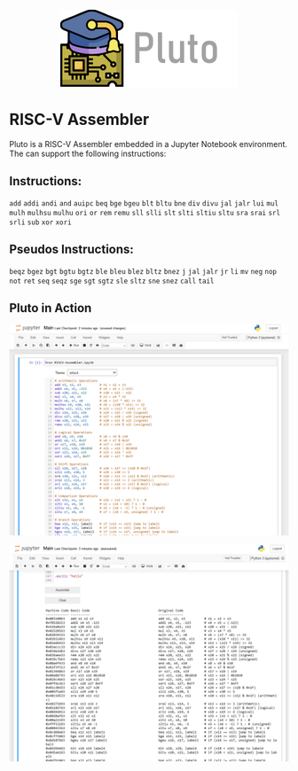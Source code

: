 <p align="center">
  <img src="docs/pluto_title.png" />
</p>

# RISC-V Assembler

Pluto is a RISC-V Assembler embedded in a Jupyter Notebook environment. The can support the following instructions:

## Instructions:  
`add` `addi` `andi` `and` `auipc` `beq` `bge` `bgeu` `blt` `bltu` `bne` `div` `divu` `jal` `jalr` `lui` `mul` `mulh` `mulhsu` `mulhu` `ori` `or` `rem` `remu` `sll` `slli` `slt` `slti` `sltiu` `sltu` `sra` `srai` `srl` `srli` `sub` `xor` `xori`

## Pseudos Instructions:  
`beqz` `bgez` `bgt` `bgtu` `bgtz` `ble` `bleu` `blez` `bltz` `bnez` `j` `jal` `jalr` `jr` `li` `mv` `neg` `nop` `not` `ret` `seq` `seqz` `sge` `sgt` `sgtz` `sle` `sltz` `sne` `snez` `call` `tail`


## Pluto in Action

<p align="center">
  <img src="docs/in_action_0.png" />
</p>

<p align="center">
  <img src="docs/in_action_1.png" />
</p>